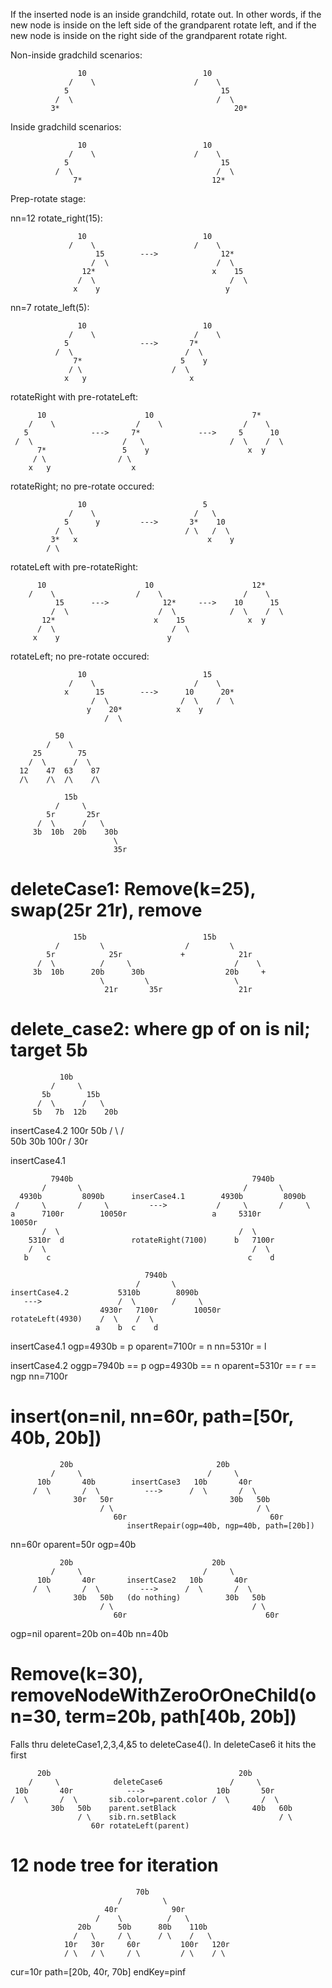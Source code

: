 If the inserted node is an inside grandchild, rotate out. In other words,
if the new node is inside on the left side of the grandparent rotate left, and
if the new node is inside on the right side of the grandparent rotate right.


Non-inside gradchild scenarios:

                   10                          10
                 /    \                      /    \
                5                                  15
              /  \                                /  \
             3*                                       20*

Inside gradchild scenarios:

                   10                          10
                 /    \                      /    \
                5                                  15
              /  \                                /  \
                  7*                             12*


Prep-rotate stage:

nn=12
rotate_right(15):


                   10                          10
                 /    \                      /    \
                       15        --->              12*
                      /  \                        /  \
                    12*                          x    15
                   /  \                              /  \
                  x    y                            y

nn=7
rotate_left(5):

                   10                          10
                 /    \                      /    \
                5                --->       7*
              /  \                         /  \
                  7*                      5    y
                 / \                    /  \
                x   y                       x

rotateRight with pre-rotateLeft:

          10                      10                      7*
        /    \                  /    \                  /    \
       5              --->     7*             --->     5      10
     /  \                    /   \                   /  \    /  \
          7*                 5    y                      x  y
         / \                / \
        x   y                  x

rotateRight; no pre-rotate occured:

                   10                          5
                 /    \                      /   \
                5      y         --->       3*    10
              /  \                         / \   /  \
             3*   x                             x    y
            / \

rotateLeft with pre-rotateRight:

          10                      10                      12*
        /    \                  /    \                  /    \
              15      --->            12*     --->    10      15
             /  \                    /  \            /  \    /  \
           12*                      x    15              x  y
          /  \                          /  \
         x    y                        y

rotateLeft; no pre-rotate occured:

                   10                          15
                 /    \                      /    \
                x      15        --->      10      20*
                      /  \                /  \    /  \
                     y    20*            x    y
                         /  \

              50
            /    \
         25        75
        /  \      /  \
      12    47  63    87
      /\    /\  /\    /\

                15b
              /     \
            5r       25r
          /  \      /   \
         3b  10b  20b    30b
                           \
                           35r

deleteCase1: Remove(k=25), swap(25r 21r), remove
=============

                  15b                          15b
              /         \                  /         \
            5r            25r             +            21r
          /  \          /     \                       /    \
         3b  10b      20b      30b                  20b     +
                        \         \                   \
                         21r       35r                 21r


delete_case2: where gp of on is nil; target 5b
==============================================

               10b
             /     \
           5b        15b
          /  \      /   \
         5b   7b  12b    20b

insertCase4.2
               100r                 50b
              /    \               /   \
            50b                  30b   100r
           /
         30r

insertCase4.1

             7940b                                        7940b
           /       \                                    /       \
      4930b         8090b      inserCase4.1        4930b         8090b
     /     \       /     \         --->           /     \       /     \
    a      7100r        10050r                   a     5310r         10050r
           /  \                                        /  \
        5310r  d               rotateRight(7100)      b   7100r
        /  \                                              /  \
       b    c                                            c    d

                                  7940b
                                /       \
    insertCase4.2           5310b        8090b
       --->                 /  \        /     \
                        4930r   7100r        10050r
    rotateLeft(4930)    /  \    /  \
                       a    b  c    d

insertCase4.1
ogp=4930b     = p
oparent=7100r = n
nn=5310r      = l

insertCase4.2
oggp=7940b    == p
ogp=4930b     == n
oparent=5310r == r == ngp
nn=7100r


insert(on=nil, nn=60r, path=[50r, 40b, 20b])
============================================

               20b                                20b
             /     \                            /     \
          10b       40b        insertCase3   10b       40r
         /  \       /  \          --->      /  \       /  \
                  30r   50r                          30b   50b
                        / \                                / \
                           60r                                60r
                              insertRepair(ogp=40b, ngp=40b, path=[20b])

nn=60r
oparent=50r
ogp=40b

               20b                               20b
             /     \                           /     \
          10b       40r       insertCase2   10b       40r
         /  \       /  \         --->      /  \       /  \
                  30b   50b   (do nothing)          30b   50b
                        / \                               / \
                           60r                               60r

ogp=nil
oparent=20b
on=40b
nn=40b

Remove(k=30), removeNodeWithZeroOrOneChild(on=30, term=20b, path[40b, 20b])
===========================================================================

Falls thru deleteCase1,2,3,4,&5 to deleteCase4(). In deleteCase6 it hits the
first 

          20b                                          20b
        /     \            deleteCase6               /     \
     10b       40r            --->                10b       50r
    /  \       /  \       sib.color=parent.color /  \       /  \
             30b   50b    parent.setBlack                 40b   60b
                   / \    sib.rn.setBlack                       / \
                      60r rotateLeft(parent)

12 node tree for iteration
==========================

                                70b
                            /         \
                         40r            90r
                       /    \          /   \
                   20b      50b      80b    110b
                  /   \     / \      / \    /   \
                10r   30r     60r         100r   120r
                / \   / \     / \         / \    / \

cur=10r
path=[20b, 40r, 70b]
endKey=pinf

